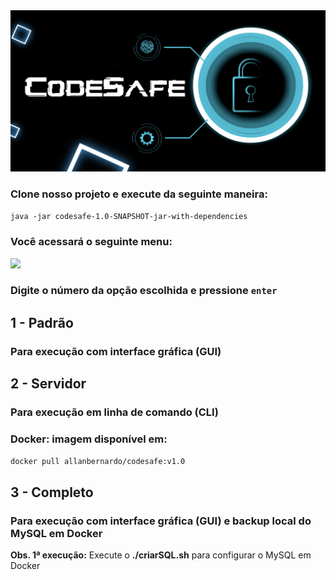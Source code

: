 <img src="/img/CodeSafe.jpg">

### Clone nosso projeto e execute da seguinte maneira:

```java -jar codesafe-1.0-SNAPSHOT-jar-with-dependencies```

### Você acessará o seguinte menu:

<img src="/img/main.jpg">

### Digite o número da opção escolhida e pressione ```enter```

## **1 - Padrão**
### Para execução com interface gráfica (GUI)

## **2 - Servidor**
### Para execução em linha de comando (CLI)
### Docker: imagem disponível em:
```docker pull allanbernardo/codesafe:v1.0```

## **3 - Completo**
### Para execução com interface gráfica (GUI) e backup local do MySQL em Docker
**Obs. 1ª execução:** Execute o **./criarSQL.sh** para configurar o MySQL em Docker